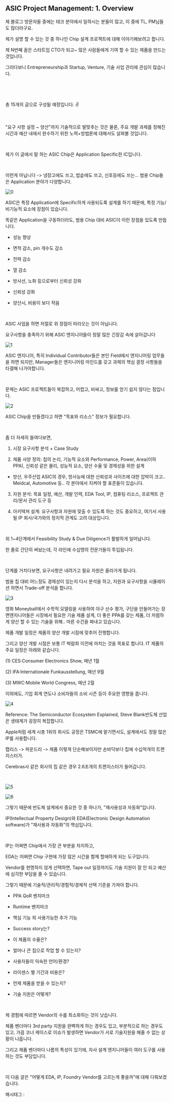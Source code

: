 ## ASIC Project Management: 1. Overview

제 블로그 방문자들 중에는 테크 분야에서 일하시는 분들이 많고, 이 중에 TL, PM님들도 많더라구요.

제가 설명 할 수 있는 것 중 하나인 Chip 설계 프로젝트에 대해 이야기해보려고 합니다.

제 N번째 꿈은 스타트업 CTO가 되고~ 많은 사람들에게 기여 할 수 있는 제품을 만드는 것입니다.

그러다보니 Entrepreneurship과 Startup, Venture, 기술 사업 관리에 관심이 많습니다.

​

​

총 15개의 글으로 구성될 예정입니다. ✌️

​

"요구 사항 설정 ~ 양산"까지 기술적으로 발맞추는 것은 물론, 주요 개발 과제를 정해진 시간과 예산 내에서 완수하기 위한 노력+방법론에 대해서도 살펴볼 것입니다.

​

제가 이 글에서 말 하는 ASIC Chip은 Application Specific한 IC입니다.

​

이런게 아닙니다 -> 냉장고에도 쓰고, 밥솥에도 쓰고, 신호등에도 쓰는... 범용 Chip들은 Application 분야가 다양합니다.

![0](./asset/0.png)

ASIC은 특정 Application에 Specific하게 사용되도록 설계를 하기 때문에, 특정 기능/비기능적 요소에 장점이 있습니다.

똑같은 Application을 구동하더라도, 범용 Chip 대비 ASIC이 이런 장점을 있도록 만듭니다.

- 성능 향상

- 면적 감소, pin 개수도 감소

- 전력 감소

- 열 감소

- 방사선, 노화 등으로부터 신뢰성 강화

- 신뢰성 강화

- 양산시, 비용이 보다 작음

​

ASIC 사업을 하면 저절로 위 장점이 따라오는 것이 아닙니다.

요구사항을 충족하기 위해 ASIC 엔지니어들이 정말 많은 긴장감 속에 살아갑니다

![1](./asset/1.png)

ASIC 엔지니어, 특히 Individual Contributor들은 본인 Field에서 엔지니어링 업무들을 하면 되지만, Manager들은 엔지니어링 마인드를 갖고 과제의 핵심 결정 사항들을 타결해 나가야합니다.

​

문제는 ASIC 프로젝트들이 복잡하고, 어렵고, 비싸고, 정보를 얻기 쉽지 않다는 점입니다.

![2](./asset/2.png)

ASIC Chip을 만들겠다고 하면 "목표와 리소스" 정보가 필요합니다.

​

좀 더 자세히 들여다보면,

1. 시장 요구사항 분석 + Case Study

2. 제품 사양 정의: 칩의 논리, 기능적 요소와 Performance, Power, Area(이하 PPA), 신뢰성 같은 물리, 성능적 요소, 양산 수율 및 경제성을 위한 설계

- 방산, 우주산업 ASIC의 경우, 방사능에 대한 신뢰성과 사이즈에 대한 압박이 크고.. Meidcal, Automotive 등.. 각 분야에서 지켜야 할 표준들이 있습니다.

3. 자원 분석: 목표 일정, 예산, 개발 인력, EDA Tool, IP, 컴퓨팅 리소스, 프로젝트 관리/문서 관리 도구 등

4. 아키텍쳐 설계: 요구사항과 자원에 맞출 수 있도록 하는 것도 중요하고, 여기서 사용될 IP 회사/국가와의 정치적 관계도 고려 대상입니다.

​

위 1~4단계에서 Feasibility Study & Due Diligence가 활발하게 일어납니다.

한 줄로 간단히 써놨는데, 각 라인에 수십명의 전문가들이 투입됩니다.

​

단계를 거치다보면, 요구사항은 내려가고 필요 자원은 올라가게 됩니다.

범용 칩 대비 어느정도 경제성이 있는지 다시 분석을 하고, 자원과 요구사항을 시뮬레이션 하면서 Trade-off 분석을 합니다.

![3](./asset/3.png)

영화 Moneyball에서 수학적 모델링을 사용하여 야구 선수 평가, 구단을 만들어가는 장면엔지니어들은 시장에서 필요한 기술 제품 설계, 더 좋은 PPA를 갖는 제품, 더 저렴하게 양산 할 수 있는 기술을 위해.. 마른 수건을 짜내고 있습니다.

제품 개발 일정은 제품의 양산 개발 시점에 맞추어 진행합니다.

그리고 양산 개발 시점은 보통 IT 박람회 이전에 마치는 것을 목표로 합니다. IT 제품의 주요 일정은 아래와 같습니다.

(1) CES·Consumer Electronics Show, 매년 1월

(2) IFA·Internationale Funkausstellung, 매년 9월

(3) MWC·Mobile World Congress, 매년 2월

이외에도, 기업 회계 연도나 소비자들의 소비 시즌 등이 주요한 영향을 줍니다.

![4](./asset/4.png)

Reference: The Semiconductor Ecosystem Explained, Steve Blank반도체 산업은 생태계가 굉장히 복잡합니다.

Apple처럼 세계 시총 1위의 회사도 공정은 TSMC에 맡기면서도, 설계에서도 정말 많은 IP를 사용합니다.

팹리스 -> 파운드리 -> 제품 이렇게 단순해보이지만 손바닥보다 칩에 수십억개의 트랜지스터가.

Cerebras사 같은 회사의 칩 같은 경우 2.6조개의 트랜지스터가 들어갑니다.

​

![5](./asset/5.png)

![6](./asset/6.png)

그렇기 때문에 반도체 설계에서 중요한 것 중 하나가, "재사용성과 자동화"입니다.

IP(Intellectual Property Design)와 EDA(Electronic Design Automation software)가 "재사용과 자동화"의 핵심입니다.

​

IP는 어쩌면 Chip에서 가장 큰 부분을 차지하고,

EDA는 어쩌면 Chip 구현에 가장 많은 시간을 함께 할애하게 되는 도구입니다.

Vendor를 현명하지 않게 선택하면, Tape out 일정까지도 기술 지원이 잘 안 되고 예산에 심각한 부담을 줄 수 있습니다.

그렇기 때문에 기술적/관리적/경험적/경제적 선택 기준을 가져야 합니다.

- PPA QoR 벤치마크

- Runtime 벤치마크

- 핵심 기능 외 사용가능한 추가 기능

- Success story는?

- 이 제품의 수율은?

- 얼마나 큰 칩으로 작업 할 수 있는지?

- 사용자들이 익숙한 언어/환경?

- 라이센스 별 기간과 비용은?

- 언제 제품을 받을 수 있는지?

- 기술 지원은 어떻게?

​

제 경험에 따르면 Vendor의 수를 최소화하는 것이 낫습니다.

제품 벤더마다 3rd party 지원을 완벽하게 하는 경우도 있고, 부분적으로 하는 경우도 있고, 가끔 코너 케이스로 이슈가 발생하면 Vendor가 서로 기술지원을 해줄 수 없는 상황이 나옵니다.

그리고 제품 벤더마다 나름의 특성이 있기에, 자사 설계 엔지니어들이 여러 도구를 사용하는 것도 부담입니다.

​

이 다음 글은 "어떻게 EDA, IP, Foundry Vendor를 고르는게 좋을까"에 대해 다뤄보겠습니다.

 해시태그 : 